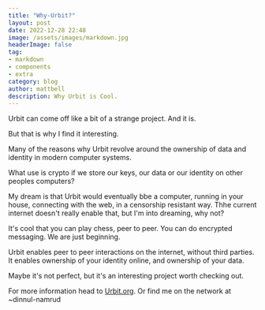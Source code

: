 ```yaml
---
title: "Why-Urbit?"
layout: post
date: 2022-12-28 22:48
image: /assets/images/markdown.jpg
headerImage: false
tag:
- markdown
- components
- extra
category: blog
author: mattbell
description: Why Urbit is Cool.
---
```



Urbit can come off like a bit of a strange project.  And it is.

But that is why I find it interesting.  

Many of the reasons why Urbit revolve around the ownership of data and identity in modern computer systems.

What use is crypto if we store our keys, our data or our identity on other peoples computers?

My dream is that Urbit would eventually bbe a computer, running in your house, connecting with the web, in a censorship resistant way.  Thhe current internet doesn't really enable that, but I'm into dreaming, why not?

It's cool that you can play chess, peer to peer.  You can do encrypted messaging.  We are just beginning.

Urbit enables peer to peer interactions on the internet, without third parties.  It enables ownership of your identity online, and ownership of your data.

Maybe it's not perfect, but it's an interesting project worth checking out.  

For more information head to [Urbit.org](www.urbit.org).  Or find me on the network at ~dinnul-namrud


